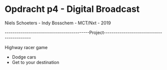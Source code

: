 # Opdracht p4 - Digital Broadcast

Niels Schoeters - Indy Bosschem - MCT/Nxt - 2019


------------------------------------------Project------------------------------------------

Highway racer game
- Dodge cars
- Get to your destination
